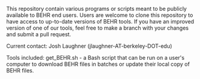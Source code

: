 This repository contain various programs or scripts meant to be publicly available to BEHR end users.
Users are welcome to clone this repository to have access to up-to-date versions of BEHR tools.
If you have an improved version of one of our tools, feel free to make a branch with your changes
and submit a pull request.

Current contact: Josh Laughner (jlaughner-AT-berkeley-DOT-edu)

Tools included:
  get_BEHR.sh - a Bash script that can be run on a user's computer to download BEHR files in batches
  or update their local copy of BEHR files.
